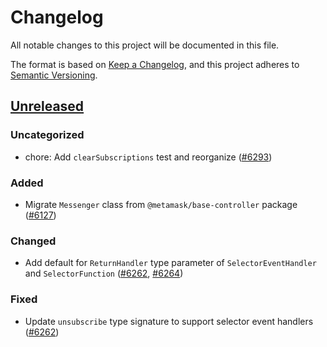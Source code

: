 # Changelog

All notable changes to this project will be documented in this file.

The format is based on [Keep a Changelog](https://keepachangelog.com/en/1.0.0/),
and this project adheres to [Semantic Versioning](https://semver.org/spec/v2.0.0.html).

## [Unreleased]

### Uncategorized

- chore: Add `clearSubscriptions` test and reorganize ([#6293](https://github.com/MetaMask/core/pull/6293))

### Added

- Migrate `Messenger` class from `@metamask/base-controller` package ([#6127](https://github.com/MetaMask/core/pull/6127))

### Changed

- Add default for `ReturnHandler` type parameter of `SelectorEventHandler` and `SelectorFunction` ([#6262](https://github.com/MetaMask/core/pull/6262), [#6264](https://github.com/MetaMask/core/pull/6264))

### Fixed

- Update `unsubscribe` type signature to support selector event handlers ([#6262](https://github.com/MetaMask/core/pull/6262))

[Unreleased]: https://github.com/MetaMask/core/
